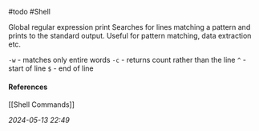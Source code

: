 #todo #Shell 

Global regular expression print
Searches for lines matching a pattern and prints to the standard output.
Useful for pattern matching, data extraction etc.

`-w` - matches only entire words
`-c` - returns count rather than the line
`^` - start of line
`$` - end of line
#### References
[[Shell Commands]]

_2024-05-13 22:49_
